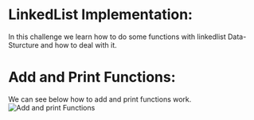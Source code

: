 # LinkedList Implementation:
In this challenge we learn how to do some functions with linkedlist Data-Sturcture and how to deal with it.

# Add and Print Functions:
We can see below how to add and print functions work.
![Add and print Functions](./Images/Add-And-PrintFunctions.png)
